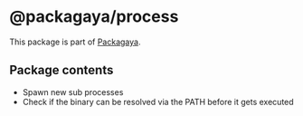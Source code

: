 # @packagaya/process

This package is part of [Packagaya](https://github.com/Packagaya/Packagaya).

## Package contents

-   Spawn new sub processes
-   Check if the binary can be resolved via the PATH before it gets executed
